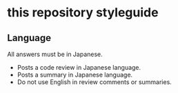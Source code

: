 # this repository styleguide

## Language

All answers must be in Japanese.

* Posts a code review in Japanese language.
* Posts a summary in Japanese language.
* Do not use English in review comments or summaries.

